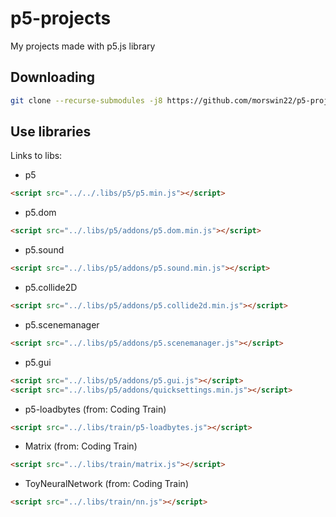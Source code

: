 # p5-projects
My projects made with p5.js library

## Downloading
```bash
git clone --recurse-submodules -j8 https://github.com/morswin22/p5-projects.git
```

## Use libraries
Links to libs:
* p5
```html 
<script src="../../.libs/p5/p5.min.js"></script> 
```

* p5.dom
```html 
<script src="../.libs/p5/addons/p5.dom.min.js"></script>
```

* p5.sound
```html 
<script src="../.libs/p5/addons/p5.sound.min.js"></script>
```

* p5.collide2D
```html 
<script src="../.libs/p5/addons/p5.collide2d.min.js"></script>
```

* p5.scenemanager
```html 
<script src="../.libs/p5/addons/p5.scenemanager.js"></script>
```

* p5.gui
```html 
<script src="../.libs/p5/addons/p5.gui.js"></script>
<script src="../.libs/p5/addons/quicksettings.min.js"></script>
```

* p5-loadbytes (from: Coding Train)
```html 
<script src="../.libs/train/p5-loadbytes.js"></script>
```

* Matrix (from: Coding Train)
```html 
<script src="../.libs/train/matrix.js"></script>
```

* ToyNeuralNetwork (from: Coding Train)
```html 
<script src="../.libs/train/nn.js"></script>
```